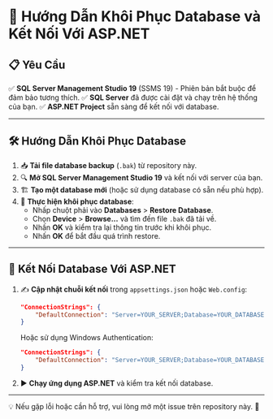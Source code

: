 # 📌 Hướng Dẫn Khôi Phục Database và Kết Nối Với ASP.NET

## 📋 Yêu Cầu
✅ **SQL Server Management Studio 19** (SSMS 19) - Phiên bản bắt buộc để đảm bảo tương thích.
✅ **SQL Server** đã được cài đặt và chạy trên hệ thống của bạn.
✅ **ASP.NET Project** sẵn sàng để kết nối với database.

---

## 🛠️ Hướng Dẫn Khôi Phục Database
1. 📥 **Tải file database backup** (`.bak`) từ repository này.
2. 🔍 **Mở SQL Server Management Studio 19** và kết nối với server của bạn.
3. 🏗️ **Tạo một database mới** (hoặc sử dụng database có sẵn nếu phù hợp).
4. 🔄 **Thực hiện khôi phục database**:
   - Nhấp chuột phải vào **Databases** > **Restore Database**.
   - Chọn **Device** > **Browse...** và tìm đến file `.bak` đã tải về.
   - Nhấn **OK** và kiểm tra lại thông tin trước khi khôi phục.
   - Nhấn **OK** để bắt đầu quá trình restore.

---

## 🔗 Kết Nối Database Với ASP.NET
1. ✍️ **Cập nhật chuỗi kết nối** trong `appsettings.json` hoặc `Web.config`:
   ```json
   "ConnectionStrings": {
       "DefaultConnection": "Server=YOUR_SERVER;Database=YOUR_DATABASE;User Id=YOUR_USERNAME;Password=YOUR_PASSWORD;"
   }
   ```
   Hoặc sử dụng Windows Authentication:
   ```json
   "ConnectionStrings": {
       "DefaultConnection": "Server=YOUR_SERVER;Database=YOUR_DATABASE;Trusted_Connection=True;"
   }
   ```
2. ▶️ **Chạy ứng dụng ASP.NET** và kiểm tra kết nối database.

---

💡 Nếu gặp lỗi hoặc cần hỗ trợ, vui lòng mở một issue trên repository này. 🚀

